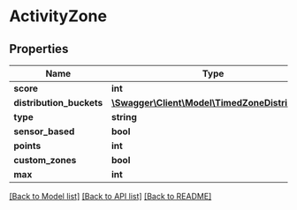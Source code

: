 # ActivityZone

## Properties
Name | Type | Description | Notes
------------ | ------------- | ------------- | -------------
**score** | **int** |  | [optional] 
**distribution_buckets** | [**\Swagger\Client\Model\TimedZoneDistribution**](TimedZoneDistribution.md) |  | [optional] 
**type** | **string** |  | [optional] 
**sensor_based** | **bool** |  | [optional] 
**points** | **int** |  | [optional] 
**custom_zones** | **bool** |  | [optional] 
**max** | **int** |  | [optional] 

[[Back to Model list]](../../README.md#documentation-for-models) [[Back to API list]](../../README.md#documentation-for-api-endpoints) [[Back to README]](../../README.md)

